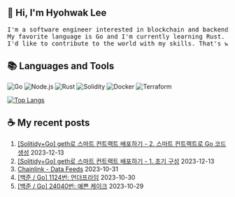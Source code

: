 ## 👋 Hi, I'm Hyohwak Lee

<pre>
I'm a software engineer interested in blockchain and backend development.
My favorite language is Go and I'm currently learning Rust. Maybe I'll be a Rustacean soon 🦀
I'd like to contribute to the world with my skills. That's why I'm here.
</pre>

## 📚 Languages and Tools

![Go](https://img.shields.io/badge/Go-00ADD8?style=for-the-badge&logo=go&logoColor=white)
![Node.js](https://img.shields.io/badge/Node.js-43853D?style=for-the-badge&logo=node.js&logoColor=white)
![Rust](https://img.shields.io/badge/Rust-000000?style=for-the-badge&logo=rust&logoColor=white)
![Solidity](https://img.shields.io/badge/solidity-363636?style=for-the-badge&logo=solidity&logoColor=white)
![Docker](https://img.shields.io/badge/docker-%230db7ed.svg?style=for-the-badge&logo=docker&logoColor=white)
![Terraform](https://img.shields.io/badge/terraform-%235835CC.svg?style=for-the-badge&logo=terraform&logoColor=white)

[![Top Langs](https://github-readme-stats.vercel.app/api/top-langs/?username=piatoss3612&layout=compact)](https://github.com/piatoss3612/github-readme-stats)

## ☕ My recent posts

1. [[Solitidy+Go] geth로 스마트 컨트랙트 배포하기 - 2. 스마트 컨트랙트로 Go 코드 생성](https://piatoss3612.tistory.com/70) 2023-12-13
2. [[Solitidy+Go] geth로 스마트 컨트랙트 배포하기 - 1. 초기 구성](https://piatoss3612.tistory.com/69) 2023-12-13
3. [Chainlink - Data Feeds](https://piatoss3612.tistory.com/67) 2023-10-31
4. [[백준 / Go] 1124번: 언더프라임](https://piatoss3612.tistory.com/66) 2023-10-30
5. [[백준 / Go] 24040번: 예쁜 케이크](https://piatoss3612.tistory.com/65) 2023-10-29